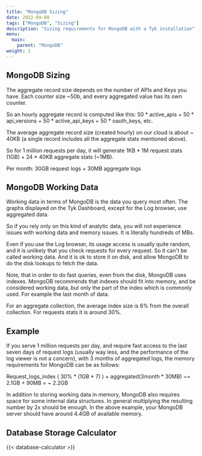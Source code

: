 ```yaml
---
title: "MongoDB Sizing"
date: 2022-09-08
tags: ["MongoDB", "Sizing"]
description: "Sizing requirements for MongoDB with a Tyk installation"
menu:
  main:
    parent: "MongoDB"
weight: 1
---
```


## MongoDB Sizing
The aggregate record size depends on the number of APIs and Keys you have. Each counter size ~50b, and every aggregated value has its own counter. 

So an hourly aggregate record is computed like this: 50 * active_apis + 50 * api_versions + 50 * active_api_keys  + 50 * oauth_keys, etc. 

The average aggregate record size (created hourly) on our cloud is about ~ 40KB (a single record includes all the aggregate stats mentioned above).

So for 1 million requests per day, it will generate 1KB * 1M request stats (1GB) + 24 * 40KB aggregate stats (~1MB).

Per month: 30GB request logs + 30MB aggregate logs

## MongoDB Working Data

Working data in terms of MongoDB is the data you query most often. The graphs displayed on the Tyk Dashboard, except for the Log browser, use aggregated data. 

So if you rely only on this kind of analytic data, you will not experience issues with working data and memory issues. It is literally hundreds of MBs. 

Even if you use the Log browser, its usage access is usually quite random, and it is unlikely that you check requests for every request. So it can't be called working data. And it is ok to store it on disk, and allow MongoDB to do the disk lookups to fetch the data. 

Note, that in order to do fast queries, even from the disk, MongoDB uses indexes. MongoDB recommends that indexes should fit into memory, and be considered working data, but only the part of the index which is commonly used. For example the last month of data. 

For an aggregate collection, the average index size is 6% from the overall collection. For requests stats it is around 30%. 


## Example
If you serve 1 million requests per day, and require fast access to the last seven days of request logs (usually way less, and the performance of the log viewer is not a concern), with 3 months of aggregated logs, the memory requirements for MongoDB can be as follows:

Request_logs_index ( 30% * (1GB * 7) ) + aggregated(3month * 30MB) ~= 2.1GB + 90MB = ~ 2.2GB

In addition to storing working data in memory, MongoDB also requires space for some internal data structures. In general multiplying the resulting number by 2x should be enough. In the above example, your MongoDB server should have around 4.4GB of available memory.

## Database Storage Calculator
{{< database-calculator >}}